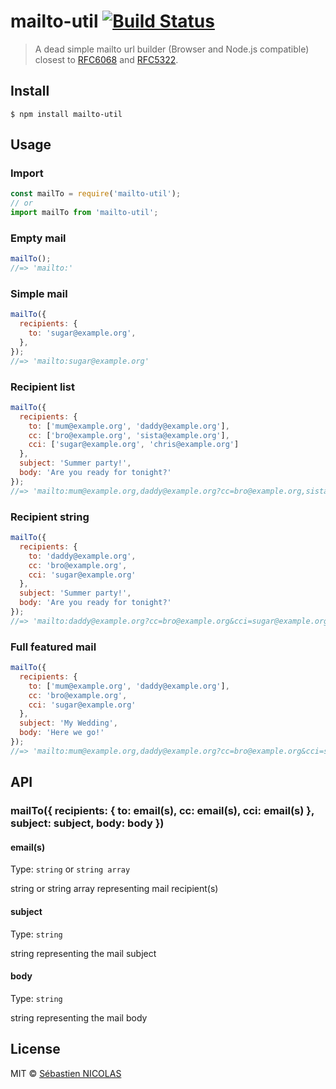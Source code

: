 # mailto-util [![Build Status](https://travis-ci.org/nanaki/mailto-util.svg?branch=master)](https://travis-ci.org/nanaki/mailto-util)

> A dead simple mailto url builder (Browser and Node.js compatible) closest to [RFC6068](https://tools.ietf.org/html/rfc6068) and [RFC5322](https://tools.ietf.org/html/rfc5322).


## Install

```
$ npm install mailto-util
```


## Usage

### Import
```js
const mailTo = require('mailto-util');
// or
import mailTo from 'mailto-util';
```

### Empty mail
```js
mailTo();
//=> 'mailto:'
```

### Simple mail
```js
mailTo({
  recipients: {
    to: 'sugar@example.org',
  },
});
//=> 'mailto:sugar@example.org'
```

### Recipient list
```js
mailTo({
  recipients: {
    to: ['mum@example.org', 'daddy@example.org'],
    cc: ['bro@example.org', 'sista@example.org'],
    cci: ['sugar@example.org', 'chris@example.org']
  },
  subject: 'Summer party!',
  body: 'Are you ready for tonight?'
});
//=> 'mailto:mum@example.org,daddy@example.org?cc=bro@example.org,sista@example.org&cci=sugar@example.org,chris@example.org&subject=Summer%20party!&body=Are%20you%20ready%20for%20tonight%20%3F'
```

### Recipient string
```js
mailTo({
  recipients: {
    to: 'daddy@example.org',
    cc: 'bro@example.org',
    cci: 'sugar@example.org'
  },
  subject: 'Summer party!',
  body: 'Are you ready for tonight?'
});
//=> 'mailto:daddy@example.org?cc=bro@example.org&cci=sugar@example.org&subject=Summer%20party!&body=Are%20you%20ready%20for%20tonight%20%3F'
```

### Full featured mail
```js
mailTo({
  recipients: {
    to: ['mum@example.org', 'daddy@example.org'],
    cc: 'bro@example.org',
    cci: 'sugar@example.org'
  },
  subject: 'My Wedding',
  body: 'Here we go!'
});
//=> 'mailto:mum@example.org,daddy@example.org?cc=bro@example.org&cci=sugar@example.org&subject=My%20Wedding&body=Here%20we%20go!'
```


## API

### mailTo({ recipients: { to: email(s), cc: email(s), cci: email(s) }, subject: subject, body: body })

#### email(s)

Type: `string` or `string array`

string or string array representing mail recipient(s)


#### subject

Type: `string`

string representing the mail subject


#### body

Type: `string`

string representing the mail body


## License

MIT © [Sébastien NICOLAS](https://github.com/nanaki)
